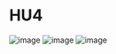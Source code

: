 # HU4
![image](https://github.com/user-attachments/assets/8abb1296-4629-45e5-bfae-c8560839bfe4)
![image](https://github.com/user-attachments/assets/4882f0da-f4b6-47c2-a463-b35117922db4)
![image](https://github.com/user-attachments/assets/bfb73c87-57f7-4b93-9992-44460b8f2fbb)
